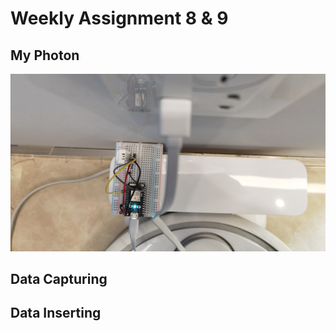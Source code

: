 # Weekly Assignment 8 & 9

## My Photon
![img](./myPhoton.jpeg)

## Data Capturing

## Data Inserting